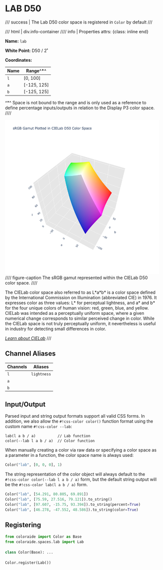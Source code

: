 # LAB D50

/// success | The Lab D50 color space is registered in `Color` by default
///

/// html | div.info-container
//// info | Properties
    attrs: {class: inline end}

**Name:** `lab`

**White Point:** D50 / 2˚

**Coordinates:**

Name | Range^\*^
---- | ---------
`l`  | [0, 100]
`a`  | [-125, 125]
`b`  | [-125, 125]

^\*^ Space is not bound to the range and is only used as a reference to define percentage inputs/outputs in
relation to the Display P3 color space.
////

![CIELab D50 3D](../images/lab-3d.png)
//// figure-caption
The sRGB gamut represented within the CIELab D50 color space.
////

The CIELab color space also referred to as L\*a\*b\* is a color space defined by the International Commission on
Illumination (abbreviated CIE) in 1976. It expresses color as three values: L\* for perceptual lightness, and a\* and
b\* for the four unique colors of human vision: red, green, blue, and yellow. CIELab was intended as a perceptually
uniform space, where a given numerical change corresponds to similar perceived change in color. While the CIELab space
is not truly perceptually uniform, it nevertheless is useful in industry for detecting small differences in color.

_[Learn about CIELab](https://en.wikipedia.org/wiki/CIELab_color_space)_
///

## Channel Aliases

Channels | Aliases
-------- | -------
`l`      | `lightness`
`a`      |
`b`      |

## Input/Output

Parsed input and string output formats support all valid CSS forms. In addition, we also allow the
`#!css-color color()` function format using the custom name `#!css-color --lab`:

```css-color
lab(l a b / a)          // Lab function
color(--lab l a b / a)  // Color function
```

When manually creating a color via raw data or specifying a color space as a parameter in a function, the color
space name is always used:

```py
Color("lab", [0, 0, 0], 1)
```

The string representation of the color object will always default to the `#!css-color color(--lab l a b / a)`
form, but the default string output will be the `#!css-color lab(l a b / a)` form.

```py play
Color("lab", [54.291, 80.805, 69.891])
Color("lab", [75.59, 27.516, 79.121]).to_string()
Color("lab", [97.607, -15.75, 93.394]).to_string(percent=True)
Color("lab", [46.278, -47.552, 48.586]).to_string(color=True)
```

## Registering

```py
from coloraide import Color as Base
from coloraide.spaces.lab import Lab

class Color(Base): ...

Color.register(Lab())
```
